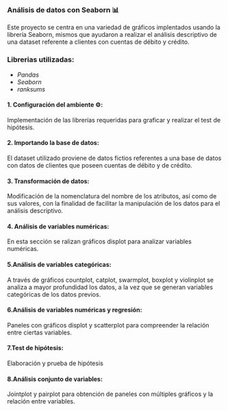 ### Análisis de datos con Seaborn 📊

Este proyecto se centra en una variedad de gráficos implentados usando la librería Seaborn, mismos que ayudaron a realizar el análisis descriptivo de una dataset referente a clientes con cuentas de débito y crédito.

### **Librerias utilizadas:**
- *Pandas*
- *Seaborn*
- *ranksums*

#### 1. Configuración del ambiente ⚙: 

Implementación de las librerías requeridas para graficar y realizar el test de hipótesis.

#### 2. Importando la base de datos: 

El dataset utilizado proviene de datos fictios referentes a una base de datos con datos de clientes que poseen cuentas de débito y de crédito.

#### 3. Transformación de datos:

Modificación de la nomenclatura del nombre de los atributos, así como de sus valores, con la finalidad de facilitar la manipulación de los datos para el análisis descriptivo.

#### 4. Análisis de variables numéricas: 

En esta sección se ralizan gráficos displot para analizar variables numéricas.

#### 5.Análisis de variables categóricas:

A través de gráficos countplot, catplot, swarmplot, boxplot y violinplot se analiza a mayor profundidad los datos, a la vez que se generan variables categóricas de los datos previos.

#### 6.Análisis de variables numéricas y regresión:

Paneles con gráficos displot y scatterplot para compreender la relación entre ciertas variables.

#### 7.Test de hipótesis:

Elaboración y prueba de hipótesis 

#### 8.Análisis conjunto de variables:

Jointplot y pairplot para obtención de paneles con múltiples gráficos y la relación entre variables.
